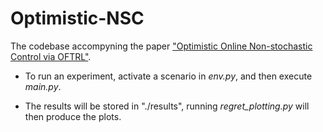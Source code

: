 # Optimistic-NSC
The codebase accompyning the paper ["Optimistic Online Non-stochastic Control via OFTRL"](https://arxiv.org/abs/2404.03309).

- To run an experiment, activate a scenario in _env.py_, and then execute _main.py_. 

- The results will be stored in "./results", running _regret_plotting.py_ will then produce the plots.
